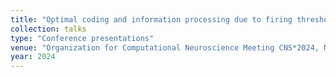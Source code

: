 ```yaml
---
title: "Optimal coding and information processing due to firing threshold adaptation near criticality"
collection: talks
type: "Conference presentations"
venue: "Organization for Computational Neuroscience Meeting CNS*2024, Natal, Brazil"
year: 2024
---
```

